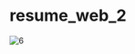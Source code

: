 # resume_web_2
![6](https://user-images.githubusercontent.com/87908817/149635013-a6cb8101-f891-4bb5-96e4-83fdc0aefa26.png)
